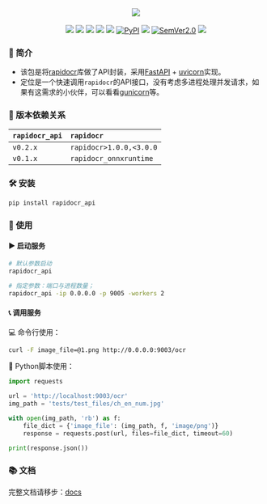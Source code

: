 <div align="center">
  <div align="center">
    <img src="https://github.com/RapidAI/RapidOCRAPI/releases/download/v0.1.5/LOGO.png"/>
  </div>
 <br/>
  <a href=""><img src="https://img.shields.io/badge/Python->=3.6-aff.svg"></a>
  <a href=""><img src="https://img.shields.io/badge/OS-Linux%2C%20Win%2C%20Mac-pink.svg"></a>
  <a href="https://github.com/RapidAI/RapidOCRAPI/graphs/contributors"><img src="https://img.shields.io/github/contributors/RapidAI/RapidOCRAPI?color=9ea"></a>
  <a href="https://github.com/RapidAI/RapidOCRAPI/stargazers"><img src="https://img.shields.io/github/stars/RapidAI/RapidOCRAPI?color=ccf" ></a>
  <a href="https://pepy.tech/project/rapidocr_api"><img src="https://static.pepy.tech/badge/rapidocr_api?period=total&units=abbreviation&left_color=grey&right_color=blue&left_text=Downloads"></a>
  <a href="https://pypi.org/project/rapidocr_api/"><img alt="PyPI" src="https://img.shields.io/pypi/v/rapidocr_api"></a>
  <a href="https://choosealicense.com/licenses/apache-2.0/"><img src="https://img.shields.io/badge/License-Apache%202-dfd.svg"></a>
  <a href="https://semver.org/"><img alt="SemVer2.0" src="https://img.shields.io/badge/SemVer-2.0-brightgreen"></a>
  <a href="https://github.com/psf/black"><img src="https://img.shields.io/badge/code%20style-black-000000.svg"></a>

</div>

### 📖 简介

- 该包是将[rapidocr](./rapidocr/install.md)库做了API封装，采用[FastAPI](https://fastapi.tiangolo.com/) + [uvicorn](https://www.uvicorn.org/)实现。
- 定位是一个快速调用`rapidocr`的API接口，没有考虑多进程处理并发请求，如果有这需求的小伙伴，可以看看[gunicorn](https://gunicorn.org/)等。

### 📌 版本依赖关系

|`rapidocr_api`|`rapidocr`|
|:---|:---|
|`v0.2.x`|`rapidocr>1.0.0,<3.0.0`|
|`v0.1.x`|`rapidocr_onnxruntime`|

### 🛠️ 安装

```bash linenums="1"
pip install rapidocr_api
```

### 🚀 使用

#### ▶️ 启动服务

```bash
# 默认参数启动
rapidocr_api

# 指定参数：端口与进程数量；
rapidocr_api -ip 0.0.0.0 -p 9005 -workers 2
```

#### 📞 调用服务

💻 命令行使用：

```bash
curl -F image_file=@1.png http://0.0.0.0:9003/ocr
```

🐍 Python脚本使用：

```python
import requests

url = 'http://localhost:9003/ocr'
img_path = 'tests/test_files/ch_en_num.jpg'

with open(img_path, 'rb') as f:
    file_dict = {'image_file': (img_path, f, 'image/png')}
    response = requests.post(url, files=file_dict, timeout=60)

print(response.json())
```

### 📚 文档

完整文档请移步：[docs](https://rapidai.github.io/RapidOCRDocs/main/install_usage/rapidocr_api/usage/)
